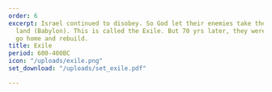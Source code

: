 ```yaml
---
order: 6
excerpt: Israel continued to disobey. So God let their enemies take them to a foreign
  land (Babylon). This is called the Exile. But 70 yrs later, they were allowed to
  go home and rebuild.
title: Exile
period: 600-400BC
icon: "/uploads/exile.png"
set_download: "/uploads/set_exile.pdf"

---
```

